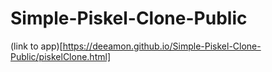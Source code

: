 # Simple-Piskel-Clone-Public
(link to app)[https://deeamon.github.io/Simple-Piskel-Clone-Public/piskelClone.html]
